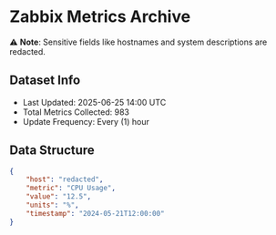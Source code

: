 # Zabbix Metrics Archive

⚠️ **Note**: Sensitive fields like hostnames and system descriptions are redacted.

## Dataset Info
- Last Updated: 2025-06-25 14:00 UTC
- Total Metrics Collected: 983
- Update Frequency: Every (1) hour

## Data Structure
```json
{
    "host": "redacted",
    "metric": "CPU Usage",
    "value": "12.5",
    "units": "%",
    "timestamp": "2024-05-21T12:00:00"
}
```

